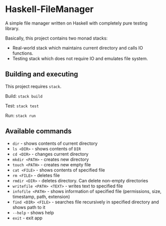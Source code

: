 # Haskell-FileManager

A simple file manager written on Haskell with completely pure testing library.

Basically, this project contains two monad stacks:
* Real-world stack which maintains current directory and calls IO functions.
* Testing stack which does not require IO and emulates file system.

## Building and executing
This project requires `stack`.

Build: `stack build`

Test: `stack test`

Run: `stack run`

## Available commands

* `dir` - shows contents of current directory
* `ls <DIR>` - shows contents of `DIR`
* `cd <DIR>` - changes current directory
* `mkdir <PATH>` - creates new directory
* `touch <PATH>` - creates new empty file
* `cat <FILE>` - shows contents of specified file
* `rm <FILE>` - deletes file
* `rmdir <DIR>` - deletes directory. Can delete non-empty directories
* `writefile <PATH> <TEXT>` - writes text to specified file
* `infofile <PATH>` - shows information of specified file (permissions, size, timestamp, path, extension)
* `find <DIR> <FILE>` - searches file recursively in specified directory and shows path to it
* `--help` - shows help
* `exit` - exit app
